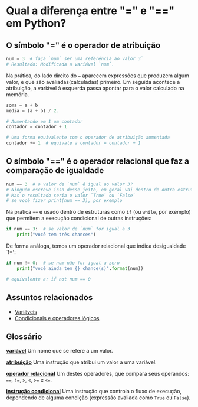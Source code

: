 # Qual a diferença entre "=" e "==" em Python?
<!--
![](assets/thumb-=.png)
-->

## O símbolo "=" é o operador de atribuição

```python
num = 3  # faça `num` ser uma referência ao valor 3`
# Resultado: Modificada a variável `num`.
```

Na prática, do lado direito do `=` aparecem expressões que produzem algum valor, e que são avaliadas(calculadas) primeiro. Em seguida acontece a atribuição, a variável à esquerda passa apontar para o valor calculado na memória.


```python
soma = a + b
media = (a + b) / 2.

# Aumentando em 1 um contador
contador = contador + 1

# Uma forma equivalente com o operador de atribuição aumentada
contador += 1  # equivale a contador = contador + 1
```

## O símbolo "==" é o operador relacional que faz a comparação de igualdade

```python
num == 3  # o valor de `num` é igual ao valor 3?
# Ninguém escreve isso desse jeito, em geral vai dentro de outra estrutura.
# Mas o resultado seria o valor `True` ou `False`
# se você fizer print(num == 3), por exemplo
```

Na prática  `==`  é usado dentro de estruturas como `if` (ou `while`, por exemplo) que permitem a execução condicional de outras instruções:

```python
if num == 3:  # se valor de `num` for igual a 3
    print("você tem três chances")
```

De forma análoga, temos um operador relacional que indica desigualdade `!=':

```python
if num != 0:  # se num não for igual a zero
    print("você ainda tem {} chance(s)".format(num))

# equivalente a: if not num == 0
```

## Assuntos relacionados

- [Variáveis](variaveis.md)
- [Condicionais e operadores lógicos](condicionais_py.md)

## Glossário

[**variável**](https://penseallen.github.io/PensePython2e/02-vars-expr-instr.html#termo:variável) Um nome que se refere a um valor.

[**atribuição**](https://penseallen.github.io/PensePython2e/02-vars-expr-instr.html#termo:atribuição) Uma instrução que atribui um valor a uma variável.

[**operador relacional**](https://penseallen.github.io/PensePython2e/05-cond-recur.html#termo:operador%20relacional) Um destes operadores, que compara seus operandos: `==`, `!=`, `>`, `<`, `>=` e `<=`.

[**instrução condicional**](https://penseallen.github.io/PensePython2e/05-cond-recur.html#termo:instrução%20condicional) Uma instrução que controla o fluxo de execução, dependendo de alguma condição (expressão avaliada como `True` ou `False`).
